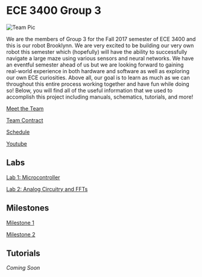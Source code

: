 # ECE 3400 Group 3

![Team Pic](./images/TeamPic.png)

We are the members of Group 3 for the Fall 2017 semester of ECE 3400 and this is our robot Brooklynn. We are very excited to be building our very own robot this semester which (hopefully) will have the ability to successfully navigate a large maze using various sensors and neural networks. We have an eventful semester ahead of us but we are looking forward to gaining real-world experience in both hardware and software as well as exploring our own ECE curiosities. Above all, our goal is to learn as much as we can throughout this entire process working together and have fun while doing so! Below, you will find all of the useful information that we used to accomplish this project including manuals, schematics, tutorials, and more!

[Meet the Team](./meetTeam.md) 

[Team Contract](./contract.md)

[Schedule](./schedule.md)

[Youtube](https://www.youtube.com/channel/UCoPtKPpXSNkzQ-EIfkcnQlg?disable_polymer=true)
 
## Labs
[Lab 1: Microcontroller](./labs/lab1.md)

[Lab 2: Analog Circuitry and FFTs](./labs/lab2.md)

## Milestones
[Milestone 1](./milestones/Milestone1.md)

[Milestone 2](./milestones/Milestone2.md)

## Tutorials
_Coming Soon_




